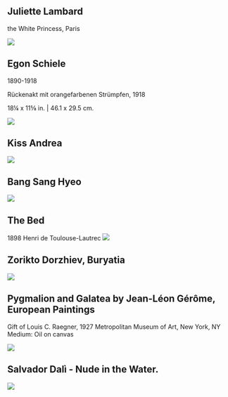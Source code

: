 
## Juliette Lambard

the White Princess, Paris

<img src="https://64.media.tumblr.com/cc473d4f006bea353a13666c69399acf/0aa775fe418a6ffa-63/s1280x1920/20e695ecb2c90c541fad0c03b7d302e657498200.jpg">

## Egon Schiele 
1890-1918

Rückenakt mit orangefarbenen Strümpfen, 1918

18¼ x 11⅝ in. | 46.1 x 29.5 cm.

<img src="https://64.media.tumblr.com/8b63300e3451062d386569db1acdc2c6/a1398ffdc27817c0-b4/s2048x3072/113c7efc26c61a3a8e3a9d82221c0805bbe4326e.jpg">

## Kiss Andrea
<img src="https://64.media.tumblr.com/406ad0b401d4f57a7e7cab5c235fcc31/430449e058a0d271-ca/s500x750/7c141875d151488fca2086d52349ca143559f757.jpg">


## Bang Sang Hyeo
<img src="https://64.media.tumblr.com/dc24b08ad83779f96436d60adc166de1/98cc1642e9e605d0-eb/s400x600/b8ac4f1f425625bd38df7abbb717cd1b8b0e89ca.jpg">


## Τhe Βed
1898
Henri de Toulouse-Lautrec
<img src="https://64.media.tumblr.com/176fe16320a64117b8d26fe55a030213/b39a8e1a0ce999a3-a5/s500x750/e86e1f6333ba3f8ac74f37500e476fe2b65109dc.jpg">


## Zorikto Dorzhiev, Buryatia
<img src="https://64.media.tumblr.com/e3403a5a8ecefe75cff5555548b1dd40/b17cd2a2109f609b-18/s500x750/d8d659e86fd0de59ea959523c242b027e39774bf.jpg">


## Pygmalion and Galatea by Jean-Léon Gérôme, European Paintings
Gift of Louis C. Raegner, 1927 Metropolitan Museum of Art, New York, NY
Medium: Oil on canvas

<img src="https://64.media.tumblr.com/4c2ed3ef990ee25b7966c81cc7aaed78/e7402e6169ba281d-b7/s400x600/31ed11fd0230b7dd6e655333839e30a11973d195.jpg">

## Salvador Dalì - Nude in the Water.
<img src="https://64.media.tumblr.com/2f5c51435307c961692a0c0fc57f5549/c579d51e429fcacf-4e/s500x750/c9317a78dfcccc25b6cd2efdd6cccd3627386a34.jpg">
